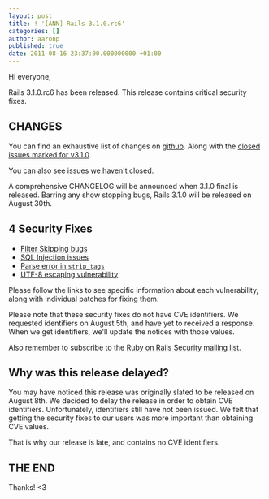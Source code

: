 ```yaml
---
layout: post
title: ! '[ANN] Rails 3.1.0.rc6'
categories: []
author: aaronp
published: true
date: 2011-08-16 23:37:00.000000000 +01:00
---
```

Hi everyone,

Rails 3.1.0.rc6 has been released.  This release contains critical security fixes.

## CHANGES 

You can find an exhaustive list of changes on [github](https://github.com/rails/rails/compare/v3.1.0.rc5...v3.1.0.rc6).  Along with the [closed issues marked for v3.1.0](https://github.com/rails/rails/issues?sort=created&direction=desc&state=closed&page=1&milestone=1).

You can also see issues [we haven't closed](https://github.com/rails/rails/issues?sort=created&direction=desc&state=open&page=1&milestone=1). 

A comprehensive CHANGELOG will be announced when 3.1.0 final is released.  Barring any show stopping bugs, Rails 3.1.0 will be released on August 30th.

## 4 Security Fixes

  * [Filter Skipping bugs](http://groups.google.com/group/rubyonrails-security/browse_thread/thread/3420ac71aed312d6)
  * [SQL Injection issues](http://groups.google.com/group/rubyonrails-security/browse_thread/thread/6a1e473744bc389b)
  * [Parse error in `strip_tags`](http://groups.google.com/group/rubyonrails-security/browse_thread/thread/2b9130749b74ea12)
  * [UTF-8 escaping vulnerability](http://groups.google.com/group/rubyonrails-security/browse_thread/thread/56bffb5923ab1195)

Please follow the links to see specific information about each vulnerability, along with individual patches for fixing them.

Please note that these security fixes do not have CVE identifiers.  We requested identifiers on August 5th, and have yet to received a response.  When we get identifiers, we'll update the notices with those values.

Also remember to subscribe to the [Ruby on Rails Security mailing list](http://groups.google.com/group/rubyonrails-security).

## Why was this release delayed?

You may have noticed this release was originally slated to be released on August 8th.  We decided to delay the release in order to obtain CVE identifiers.  Unfortunately, identifiers still have not been issued.  We felt that getting the security fixes to our users was more important than obtaining CVE values.

That is why our release is late, and contains no CVE identifiers.

## THE END 

Thanks! <3 
